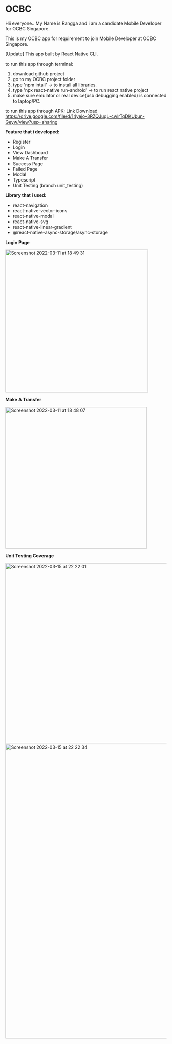 # OCBC

Hii everyone..
My Name is Rangga and i am a candidate Mobile Developer for OCBC Singapore.

This is my OCBC app for requirement to join Mobile Developer at OCBC Singapore.

[Update]
This app built by React Native CLI.

to run this app through terminal:
1. download github project
2. go to my OCBC project folder
3. type 'npm intall' -> to install all libraries.
4. type 'npx react-native run-android' -> to run react native project
5. make sure emulator or real device(usb debugging enabled) is connected to laptop/PC.

to run this app through APK:
Link Download https://drive.google.com/file/d/14yejo-3RZQJuqL-cwlrTqDKUbun-Geyw/view?usp=sharing

**Feature that i developed:**
 - Register
 - Login
 - View Dashboard
 - Make A Transfer
 - Success Page
 - Failed Page
 - Modal
 - Typescript
 - Unit Testing (branch unit_testing)

**Library that i used:**
 - react-navigation
 - react-native-vector-icons
 - react-native-modal
 - react-native-svg
 - react-native-linear-gradient
 - @react-native-async-storage/async-storage


**Login Page**

<img width="446" alt="Screenshot 2022-03-11 at 18 49 31" src="https://user-images.githubusercontent.com/46615811/157861616-064e49f0-0c79-40b3-a514-bff24d9be1eb.png">

**Make A Transfer**

<img width="442" alt="Screenshot 2022-03-11 at 18 48 07" src="https://user-images.githubusercontent.com/46615811/157861417-6772c8c7-0354-4b82-8afb-78a0fa07d0b6.png">

**Unit Testing Coverage**


<img width="564" alt="Screenshot 2022-03-15 at 22 22 01" src="https://user-images.githubusercontent.com/46615811/158411953-7f984ede-9e32-4b27-8d69-bd7c6ce34def.png">

<img width="920" alt="Screenshot 2022-03-15 at 22 22 34" src="https://user-images.githubusercontent.com/46615811/158412104-3be5508b-e887-4c77-bae4-49dd1e9bee85.png">


